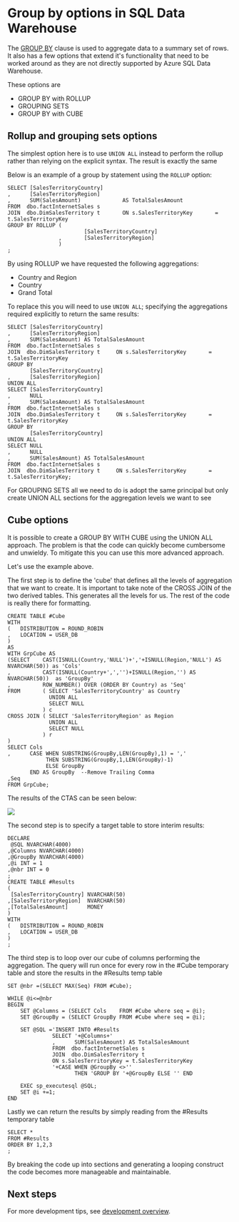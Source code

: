 <properties
   pageTitle="Group by options in SQL Data Warehouse | Azure"
   description="Tips for implementing group by options in Azure SQL Data Warehouse for developing solutions."
   services="sql-data-warehouse"
   documentationCenter="NA"
   authors="jrowlandjones"
   manager="barbkess"
   editor=""/>

<tags
   ms.service="sql-data-warehouse"
   ms.devlang="NA"
   ms.topic="article"
   ms.tgt_pltfrm="NA"
   ms.workload="data-services"
   ms.date="10/31/2016"
   wacn.date=""/>


# Group by options in SQL Data Warehouse
The [GROUP BY][GROUP BY] clause is used to aggregate data to a summary set of rows. It also has a few options that extend it's functionality that need to be worked around as they are not directly supported by Azure SQL Data Warehouse.

These options are

* GROUP BY with ROLLUP
* GROUPING SETS
* GROUP BY with CUBE

## Rollup and grouping sets options
The simplest option here is to use `UNION ALL` instead to perform the rollup rather than relying on the explicit syntax. The result is exactly the same

Below is an example of a group by statement using the `ROLLUP` option:


	SELECT [SalesTerritoryCountry]
	,      [SalesTerritoryRegion]
	,      SUM(SalesAmount)             AS TotalSalesAmount
	FROM  dbo.factInternetSales s
	JOIN  dbo.DimSalesTerritory t       ON s.SalesTerritoryKey       = t.SalesTerritoryKey
	GROUP BY ROLLUP (
	                        [SalesTerritoryCountry]
	                ,       [SalesTerritoryRegion]
	                )
	;


By using ROLLUP we have requested the following aggregations:

* Country and Region
* Country
* Grand Total

To replace this you will need to use `UNION ALL`; specifying the aggregations required explicitly to return the same results:


	SELECT [SalesTerritoryCountry]
	,      [SalesTerritoryRegion]
	,      SUM(SalesAmount) AS TotalSalesAmount
	FROM  dbo.factInternetSales s
	JOIN  dbo.DimSalesTerritory t     ON s.SalesTerritoryKey       = t.SalesTerritoryKey
	GROUP BY 
	       [SalesTerritoryCountry]
	,      [SalesTerritoryRegion]
	UNION ALL
	SELECT [SalesTerritoryCountry]
	,      NULL
	,      SUM(SalesAmount) AS TotalSalesAmount
	FROM  dbo.factInternetSales s
	JOIN  dbo.DimSalesTerritory t     ON s.SalesTerritoryKey       = t.SalesTerritoryKey
	GROUP BY 
	       [SalesTerritoryCountry]
	UNION ALL
	SELECT NULL
	,      NULL
	,      SUM(SalesAmount) AS TotalSalesAmount
	FROM  dbo.factInternetSales s
	JOIN  dbo.DimSalesTerritory t     ON s.SalesTerritoryKey       = t.SalesTerritoryKey;


For GROUPING SETS all we need to do is adopt the same principal but only create UNION ALL sections for the aggregation levels we want to see

## Cube options
It is possible to create a GROUP BY WITH CUBE using the UNION ALL approach. The problem is that the code can quickly become cumbersome and unwieldy. To mitigate this you can use this more advanced approach.

Let's use the example above.

The first step is to define the 'cube' that defines all the levels of aggregation that we want to create. It is important to take note of the CROSS JOIN of the two derived tables. This generates all the levels for us. The rest of the code is really there for formatting.


	CREATE TABLE #Cube
	WITH 
	(   DISTRIBUTION = ROUND_ROBIN
	,   LOCATION = USER_DB
	)
	AS
	WITH GrpCube AS
	(SELECT    CAST(ISNULL(Country,'NULL')+','+ISNULL(Region,'NULL') AS NVARCHAR(50)) as 'Cols'
	,          CAST(ISNULL(Country+',','')+ISNULL(Region,'') AS NVARCHAR(50))  as 'GroupBy'
	,          ROW_NUMBER() OVER (ORDER BY Country) as 'Seq'
	FROM       ( SELECT 'SalesTerritoryCountry' as Country
	             UNION ALL
	             SELECT NULL
	           ) c
	CROSS JOIN ( SELECT 'SalesTerritoryRegion' as Region
	             UNION ALL
	             SELECT NULL
	           ) r
	)
	SELECT Cols
	,      CASE WHEN SUBSTRING(GroupBy,LEN(GroupBy),1) = ',' 
	            THEN SUBSTRING(GroupBy,1,LEN(GroupBy)-1) 
	            ELSE GroupBy 
	       END AS GroupBy  --Remove Trailing Comma
	,Seq
	FROM GrpCube;


The results of the CTAS can be seen below:

![][1]

The second step is to specify a target table to store interim results:


	DECLARE
	 @SQL NVARCHAR(4000)
	,@Columns NVARCHAR(4000)
	,@GroupBy NVARCHAR(4000)
	,@i INT = 1
	,@nbr INT = 0
	;
	CREATE TABLE #Results
	(
	 [SalesTerritoryCountry] NVARCHAR(50)
	,[SalesTerritoryRegion]  NVARCHAR(50)
	,[TotalSalesAmount]      MONEY
	)
	WITH
	(   DISTRIBUTION = ROUND_ROBIN
	,   LOCATION = USER_DB
	)
	;


The third step is to loop over our cube of columns performing the aggregation. The query will run once for every row in the #Cube temporary table and store the results in the #Results temp table


	SET @nbr =(SELECT MAX(Seq) FROM #Cube);

	WHILE @i<=@nbr
	BEGIN
	    SET @Columns = (SELECT Cols    FROM #Cube where seq = @i);
	    SET @GroupBy = (SELECT GroupBy FROM #Cube where seq = @i);

	    SET @SQL ='INSERT INTO #Results
	              SELECT '+@Columns+'
	              ,      SUM(SalesAmount) AS TotalSalesAmount
	              FROM  dbo.factInternetSales s
	              JOIN  dbo.DimSalesTerritory t  
	              ON s.SalesTerritoryKey = t.SalesTerritoryKey
	              '+CASE WHEN @GroupBy <>''
	                     THEN 'GROUP BY '+@GroupBy ELSE '' END

	    EXEC sp_executesql @SQL;
	    SET @i +=1;
	END


Lastly we can return the results by simply reading from the #Results temporary table


	SELECT *
	FROM #Results
	ORDER BY 1,2,3
	;


By breaking the code up into sections and generating a looping construct the code becomes more manageable and maintainable.

## Next steps
For more development tips, see [development overview][development overview].

<!--Image references-->
[1]: media/sql-data-warehouse-develop-group-by-options/sql-data-warehouse-develop-group-by-cube.png

<!--Article references-->
[development overview]: sql-data-warehouse-overview-develop.md

<!--MSDN references-->
[GROUP BY]: https://msdn.microsoft.com/zh-cn/library/ms177673.aspx


<!--Other Web references-->
